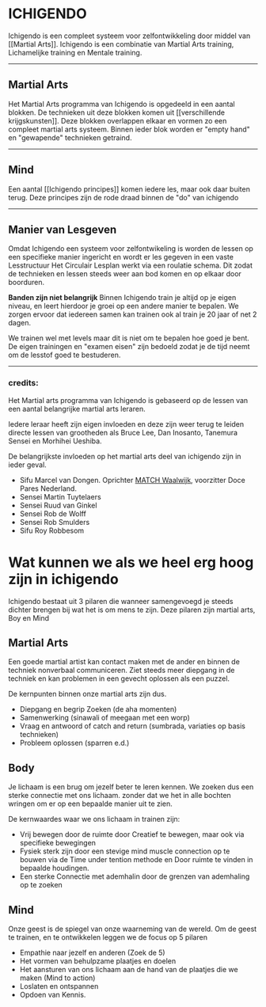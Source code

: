 # ICHIGENDO

Ichigendo is een compleet systeem voor zelfontwikkeling door middel van [[Martial Arts]].
Ichigendo is een combinatie van Martial Arts training, Lichamelijke training en Mentale training.

----

## Martial Arts
Het Martial Arts programma van Ichigendo is opgedeeld in een aantal blokken. De technieken uit deze blokken komen uit [[verschillende krijgskunsten]]. Deze blokken overlappen elkaar en vormen zo een compleet martial arts systeem. 
Binnen ieder blok worden er "empty hand" en "gewapende" technieken getraind. 

----
## Mind
Een aantal [[Ichigendo principes]] komen iedere les, maar ook daar buiten terug. 
Deze principes zijn de rode draad binnen de "do" van ichigendo

----
## Manier van Lesgeven
Omdat Ichigendo een systeem voor zelfontwikeling is worden de lessen op een specifieke manier ingericht en wordt er les gegeven in een vaste Lesstructuur
Het Circulair Lesplan werkt via een roulatie schema. Dit zodat de technieken en lessen steeds weer aan bod komen en op elkaar door boorduren.

**Banden zijn niet belangrijk**
Binnen Ichigendo train je altijd op je eigen niveau, en leert hierdoor je groei op een andere manier te bepalen. We zorgen ervoor dat iedereen samen kan trainen ook al train je 20 jaar of net 2 dagen. 

We trainen wel met levels maar dit is niet om te bepalen hoe goed je bent. 
De eigen trainingen en "examen eisen" zijn bedoeld zodat je de tijd neemt om de lesstof goed te bestuderen. 

-----
### credits:

Het Martial arts programma van Ichigendo is gebaseerd op de lessen van een aantal belangrijke martial arts leraren.

Iedere leraar heeft zijn eigen invloeden en deze zijn weer terug te leiden directe lessen van grootheden als Bruce Lee, Dan Inosanto, Tanemura Sensei en Morhihei Ueshiba.

De belangrijkste invloeden op het martial arts deel van ichigendo zijn in ieder geval.

-   Sifu Marcel van Dongen. Oprichter [MATCH Waalwijk](http://www.match-waalwijk.nl/), voorzitter Doce Pares Nederland.
-   Sensei Martin Tuytelaers
-   Sensei Ruud van Ginkel
-   Sensei Rob de Wolff
-   Sensei Rob Smulders
-   Sifu Roy Robbesom


# Wat kunnen we als we heel erg hoog zijn in ichigendo
Ichigendo bestaat uit 3 pilaren die wanneer samengevoegd je steeds dichter brengen bij wat het is om mens te zijn. 
Deze pilaren zijn martial arts, Boy en Mind

## Martial Arts
Een goede martial artist kan contact maken met de ander en binnen de techniek nonverbaal communiceren. Ziet steeds meer diepgang in de techniek en kan problemen in een gevecht oplossen als een puzzel. 

De kernpunten binnen onze martial arts zijn dus.
- Diepgang  en begrip Zoeken (de aha momenten)
- Samenwerking (sinawali of meegaan met een worp)
- Vraag en antwoord of catch and return (sumbrada, variaties op basis technieken)
- Probleem oplossen (sparren e.d.)

## Body
Je lichaam is een brug om jezelf beter te leren kennen. We zoeken dus een sterke connectie met ons lichaam. zonder dat we het in alle bochten wringen om er op een bepaalde manier uit te zien. 

De kernwaardes waar we ons lichaam in trainen zijn:
- Vrij bewegen door de ruimte door Creatief te bewegen, maar ook via specifieke bewegingen 
- Fysiek sterk zijn door een stevige mind muscle connection op te bouwen via de Time under tention methode en Door ruimte te vinden in bepaalde houdingen.
- Een sterke Connectie met ademhalin door de grenzen van ademhaling op te zoeken

## Mind
Onze geest is de spiegel van onze waarneming van de wereld. Om de geest te trainen, en te ontwikkelen leggen we de focus op 5 pilaren
- Empathie naar jezelf en anderen  (Zoek de 5)
- Het vormen van behulpzame plaatjes en doelen
- Het aansturen van ons lichaam aan de hand van de plaatjes die we maken (Mind to action)
- Loslaten en ontspannen
- Opdoen van Kennis. 